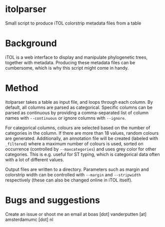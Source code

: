 # itolparser
Small script to produce iTOL colorstrip metadata files from a table

# Background

iTOL is a web interface to display and manipulate phylogenetic trees, together with metadata. Producing these metadata files can be cumbersome, which is why this script might come in handy.

# Method

itolparser takes a table as input file, and loops through each column. By default, all columns are parsed as categorical. Specific columns can be parsed as continuous by providing a comma-separated list of column names with `--continuous` or ignore columns with `--ignore`.

For categorical columns, colours are selected based on the number of categories in the column. If there are more than 18 values, random colours are generated. Additionally, an annotation file will be created (labeled with `_filtered`) where a maximum number of colours is used, sorted on occurrence (controlled by `--maxcategories`) and uses grey color for other categories. This is e.g. useful for ST typing, which is categorical data often with a lot of different values.

Output files are written to a directory. Parameters such as margin and colorstrip width can be controlled with `--margin` and `--stripwidth` respectively (these can also be changed online in iTOL itself).

# Bugs and suggestions

Create an issue or shoot me an email at boas [dot] vanderputten [at] amsterdamumc [dot] nl
